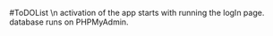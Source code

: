 #ToDOList
\n activation of the app starts with running the logIn page.
database runs on PHPMyAdmin.

